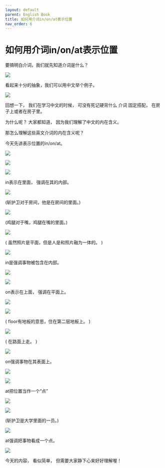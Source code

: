 ```yaml
---
layout: default
parent: English Book
title: 如何用介词in/on/at表示位置
nav_order: 6
---
```


# 如何用介词in/on/at表示位置

要搞明白介词，我们就先知道介词是什么？

![](images/preposition/1.png)

看起来十分的抽象，我们可以用中文举个例子。

![](images/preposition/2.png)

回想一下，
我们在学习中文的时候，
可没有死记硬背什么 介词 固定搭配，
在房子上或者在房子里。

为什么呢？
大家都知道，
因为我们理解了中文的内在含义。

那怎么理解这些英文介词的内在含义呢？

今天先讲表示位置的in/on/at。

![](images/preposition/3.png)

![](images/preposition/4.png)

![](images/preposition/5.png)

in表示在里面，
强调在其的内部。

![](images/preposition/6.png)

(斩护卫对于房间，他是在房间的里面。)

![](images/preposition/7.png)

(鸡腿对于嘴，鸡腿在嘴的里面。)

![](images/preposition/8.png)

(
虽然照片是平面，但是人是和照片融为一体的。
)

![](images/preposition/9.png)

in是强调事物被包含在内部。

![](images/preposition/10.png)

![](images/preposition/11.png)

on表示在上面，
强调在平面上。

![](images/preposition/12.png)

![](images/preposition/13.png)

(
floor有地板的意思，住在第二层地板上。
)

![](images/preposition/14.png)

(
在路面上走。
)

![](images/preposition/15.png)

on强调事物在其表面上。

![](images/preposition/16.png)

![](images/preposition/17.png)

at把位置当作一个“点”

![](images/preposition/18.png)

![](images/preposition/19.png)

(斩护卫是大学里面的一员。)

![](images/preposition/20.png)

at强调把事物看成一个点。

![](images/preposition/21.png)

今天的内容，
看似简单，
但需要大家静下心来好好理解喔！